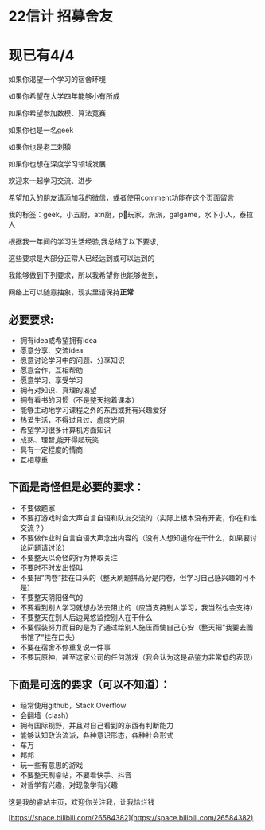 # 22信计 招募舍友

# 现已有4/4

如果你渴望一个学习的宿舍环境

如果你希望在大学四年能够小有所成

如果你希望参加数模、算法竞赛

  

如果你也是一名geek

如果你也是老二刺猿

如果你也想在深度学习领域发展

欢迎来一起学习交流、进步

希望加入的朋友请添加我的微信，或者使用comment功能在这个页面留言

我的标签：geek，小五厨，atri厨，p🐍玩家，派派，galgame，水下小人，泰拉人

  

  

根据我一年间的学习生活经验,我总结了以下要求,

这些要求是大部分正常人已经达到或可以达到的

我能够做到下列要求，所以我希望你也能够做到，

网络上可以随意抽象，现实里请保持**正常**

## 必要要求:

- 拥有idea或希望拥有idea
- 愿意分享、交流idea
- 愿意讨论学习中的问题、分享知识
- 愿意合作，互相帮助
- 愿意学习、享受学习
- 拥有对知识、真理的渴望
- 拥有看书的习惯（不是整天抱着课本）
- 能够主动地学习课程之外的东西或拥有兴趣爱好
- 热爱生活，不得过且过、虚度光阴
- 希望学习很多计算机方面知识
- 成熟、理智,能开得起玩笑
- 具有一定程度的情商
- 互相尊重

## 下面是奇怪但是必要的要求：

- 不要做题家
- 不要打游戏时会大声自言自语和队友交流的（实际上根本没有开麦，你在和谁交流？）
- 不要做作业时自言自语大声念出内容的（没有人想知道你在干什么，如果要讨论问题请讨论）
- 不要整天以奇怪的行为博取关注
- 不要时不时发出怪叫
- 不要把“内卷”挂在口头的（整天刷题拼高分是内卷，但学习自己感兴趣的可不是）
- 不要整天阴阳怪气的
- 不要看到别人学习就想办法去阻止的（应当支持别人学习，我当然也会支持）
- 不要整天在别人后边晃悠监控别人在干什么
- 不要假装努力而目的是为了通过给别人施压而使自己心安（整天把“我要去图书馆了”挂在口头）
- 不要在宿舍不停重复说一件事
- 不要玩原神，甚至这家公司的任何游戏（我会认为这是品鉴力非常低的表现）

## 下面是可选的要求（可以不知道）：

- 经常使用github，Stack Overflow
- 会翻墙（clash）
- 拥有国际视野，并且对自己看到的东西有判断能力
- 能够认知政治流派，各种意识形态，各种社会形式
- 车万
- 邦邦
- 玩一些有意思的游戏
- 不要整天刷睿站，不要看快手、抖音
- 对哲学有兴趣，对现象学有兴趣

  

这是我的睿站主页，欢迎你关注我，让我恰烂钱

[https://space.bilibili.com/26584382](https://space.bilibili.com/26584382)